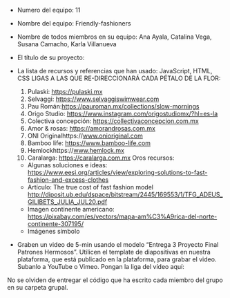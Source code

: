 - Numero del equipo: 11
- Nombre del equipo: Friendly-fashioners
- Nombre de todos miembros en su equipo: Ana Ayala, Catalina Vega, Susana Camacho, Karla Villanueva
- El título de su proyecto:
- La lista de recursos y referencias que han usado: 
  JavaScript, HTML, CSS
  LIGAS A LAS QUE RE-DIRECCIONARÁ CADA PÉTALO DE LA FLOR:
  1. Pulaski: https://pulaski.mx
  2. Selvaggi: https://www.selvaggiswimwear.com
  3. Pau Román:https://pauroman.mx/collections/slow-mornings
  4. Origo Studio: https://www.instagram.com/origostudiomx/?hl=es-la
  5. Colectiva concepción: https://collectivaconcepcion.com.mx
  6. Amor & rosas: https://amorandrosas.com.mx
  7. ONI Originalhttps://www.onioriginal.com
  8. Bamboo life: https://www.bamboo-life.com
  9. Hemlockhttps://www.hemlock.mx
  10. Caralarga: https://caralarga.com.mx
  Oros recursos:
  + Algunas soluciones e  ideas: https://www.eesi.org/articles/view/exploring-solutions-to-fast-fashion-and-excess-clothes
  + Artículo: The true cost of fast fashion model http://diposit.ub.edu/dspace/bitstream/2445/169553/1/TFG_ADEUS_GILIBETS_JULIA_JUL20.pdf
  + Imagen continente americano: https://pixabay.com/es/vectors/mapa-am%C3%A9rica-del-norte-continente-307195/
  + Imágenes símbolo

- Graben un video de 5-min usando el modelo “Entrega 3 Proyecto Final Patrones Hermosos”. Utilicen el template de diapositivas en nuestra plataforma, que está publicado en la plataforma, para grabar el video. Subanlo a YouTube o Vimeo. Pongan la liga del vídeo aquí: 

No se olviden de entregar el código que ha escrito cada miembro del grupo en su carpeta grupal.
